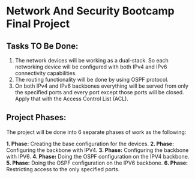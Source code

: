 # Network And Security Bootcamp Final Project

## Tasks TO Be Done:

1. The network devices will be working as a dual-stack. So each networking device will be configured with both IPv4 and IPv6 connectivity capabilities.
2. The routing functionality will be done by using OSPF protocol.
3. On both IPv4 and IPv6 backbones everything will be served from only the specified ports and every port except those ports will be closed. Apply that with the Access Control List (ACL).

## Project Phases:
The project will be done into 6 separate phases of work as the following:

**1. Phase:** Creating the base configuration for the devices.
**2. Phase:** Configuring the backbone with IPV4.
**3. Phase:** Configuring the backbone with IPV6.
**4. Phase:** Doing the OSPF configuration on the IPV4 backbone.
**5. Phase:** Doing the OSPF configuration on the IPV6 backbone.
**6. Phase:** Restricting access to the only specified ports.